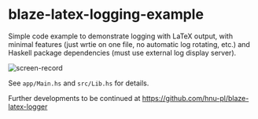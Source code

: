 # blaze-latex-logging-example
Simple code example to demonstrate logging with LaTeX output,
with minimal features (just wrtie on one file, no automatic log rotating, etc.)
and Haskell package dependencies (must use external log display server).

![screen-record](https://github.com/kyagrd/blaze-latex-logging-example/blob/main/screen-record.gif?raw=true)

See `app/Main.hs` and `src/Lib.hs` for details.

Further developments to be continued at https://github.com/hnu-pl/blaze-latex-logger
